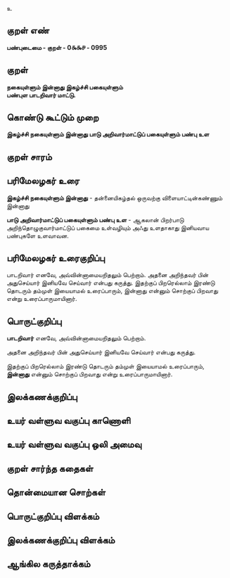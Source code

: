 உ

## குறள் எண் 

**பண்புடைமை - குறள் - 0௯௯௪ - 0995**

## குறள் 

**நகையுள்ளும் இன்னாது இகழ்ச்சி பகையுள்ளும்  
பண்புள பாடறிவார் மாட்டு.** 

## கொண்டு கூட்டும் முறை

**இகழ்ச்சி நகையுள்ளும் இன்னாது பாடு அறிவார்மாட்டுப் பகையுள்ளும் பண்பு உள**

## குறள் சாரம் 


## பரிமேலழகர் உரை

**இகழ்ச்சி நகையுள்ளும் இன்னாது** - தன்னையிகழ்தல் ஒருவற்கு விளையாட்டின்கண்ணும் இன்னாது 

**பாடு அறிவார்மாட்டுப் பகையுள்ளும் பண்பு உள** - ஆகலான் பிறர்பாடு அறிந்தொழுகுவார்மாட்டுப் பகைமை உள்வழியும் அஃது உளதாகாது இனியவாய பண்புகளே உளவாவன.

## பரிமேலழகர் உரைகுறிப்பு   

பாடறிவார் எனவே, அவ்வின்னாமையறிதலும் பெற்றாம். அதனை அறிந்தவர் பின் அதுசெய்யார் இனியவே செய்வார் என்பது கருத்து. இதற்குப் பிறரெல்லாம் இரண்டு தொடரும் தம்முள் இயையாமல் உரைப்பாரும், இன்னாது என்னும் சொற்குப் பிறவாது என்று உரைப்பாருமாயினார்.

## பொருட்குறிப்பு 

**பாடறிவார்** எனவே, அவ்வின்னாமையறிதலும் பெற்றாம். 

அதனை அறிந்தவர் பின் அதுசெய்யார் இனியவே செய்வார் என்பது கருத்து. 

இதற்குப் பிறரெல்லாம் இரண்டு தொடரும் தம்முள் இயையாமல் உரைப்பாரும், **இன்னாது** என்னும் சொற்குப் பிறவாது என்று உரைப்பாருமாயினார்.

## இலக்கணக்குறிப்பு  


## உயர் வள்ளுவ வகுப்பு காணொளி


## உயர் வள்ளுவ வகுப்பு ஒலி அமைவு 

 
## குறள் சார்ந்த கதைகள் 


## தொன்மையான சொற்கள்


## பொருட்குறிப்பு விளக்கம்


## இலக்கணக்குறிப்பு விளக்கம்


## ஆங்கில கருத்தாக்கம் 


